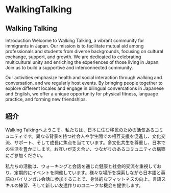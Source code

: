# WalkingTalking
## Walking Talking
Introduction
Welcome to Walking Talking, a vibrant community for immigrants in Japan. Our mission is to facilitate mutual aid among professionals and students from diverse backgrounds, focusing on cultural exchange, support, and growth. We are dedicated to celebrating multicultural unity and enriching the experiences of those living in Japan. Join us to build a supportive and interconnected community.

Our activities emphasize health and social interaction through walking and conversation, and we regularly host events. By bringing people together to explore different locales and engage in bilingual conversations in Japanese and English, we offer a unique opportunity for physical fitness, language practice, and forming new friendships.

## 紹介
Walking Talkingへようこそ。私たちは、日本に住む移民のための活気あるコミュニティです。異なる背景を持つ社会人や学生間での相互支援を促進し、文化交流、サポート、そして成長に焦点を当てています。多文化共生を尊重し、日本での生活を豊かにします。お互いが支え合い、つながりのあるコミュニティの構築にご参加ください。

私たちの活動は、ウォーキングと会話を通じた健康と社会的交流を重視しており、定期的にイベントを開催しています。様々な場所を探索しながら日本語と英語のバイリンガル会話に参加することで、身体的なフィットネスの向上、言語スキルの練習、そして新しい友達作りのユニークな機会を提供します。
